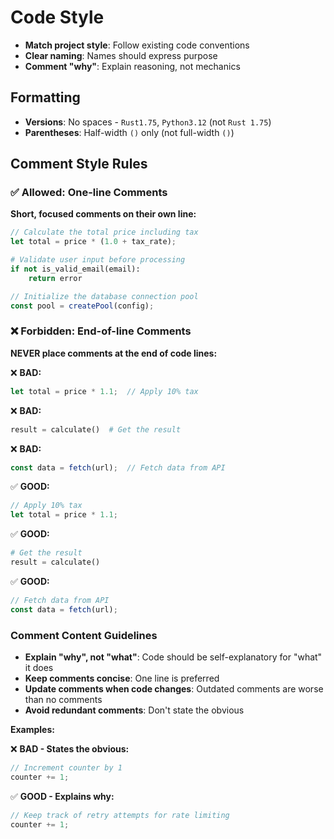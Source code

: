 # Code Style

- **Match project style**: Follow existing code conventions
- **Clear naming**: Names should express purpose
- **Comment "why"**: Explain reasoning, not mechanics

## Formatting
- **Versions**: No spaces - `Rust1.75`, `Python3.12` (not `Rust 1.75`)
- **Parentheses**: Half-width `()` only (not full-width `()`)

## Comment Style Rules

### ✅ Allowed: One-line Comments

**Short, focused comments on their own line:**

```rust
// Calculate the total price including tax
let total = price * (1.0 + tax_rate);
```

```python
# Validate user input before processing
if not is_valid_email(email):
    return error
```

```typescript
// Initialize the database connection pool
const pool = createPool(config);
```

### ❌ Forbidden: End-of-line Comments

**NEVER place comments at the end of code lines:**

❌ **BAD:**
```rust
let total = price * 1.1;  // Apply 10% tax
```

❌ **BAD:**
```python
result = calculate()  # Get the result
```

❌ **BAD:**
```typescript
const data = fetch(url);  // Fetch data from API
```

✅ **GOOD:**
```rust
// Apply 10% tax
let total = price * 1.1;
```

✅ **GOOD:**
```python
# Get the result
result = calculate()
```

✅ **GOOD:**
```typescript
// Fetch data from API
const data = fetch(url);
```

### Comment Content Guidelines

- **Explain "why", not "what"**: Code should be self-explanatory for "what" it does
- **Keep comments concise**: One line is preferred
- **Update comments when code changes**: Outdated comments are worse than no comments
- **Avoid redundant comments**: Don't state the obvious

**Examples:**

❌ **BAD - States the obvious:**
```rust
// Increment counter by 1
counter += 1;
```

✅ **GOOD - Explains why:**
```rust
// Keep track of retry attempts for rate limiting
counter += 1;
```
